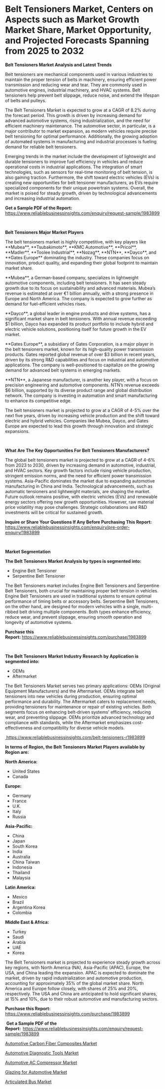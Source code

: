 <p><h1>Belt Tensioners Market, Centers on Aspects such as Market Growth Market Share, Market Opportunity, and Projected Forecasts Spanning from 2025 to 2032</h1></p><p><strong>Belt Tensioners Market Analysis and Latest Trends</strong></p>
<p><p>Belt tensioners are mechanical components used in various industries to maintain the proper tension of belts in machinery, ensuring efficient power transmission and reducing wear and tear. They are commonly used in automotive engines, industrial machinery, and HVAC systems. Belt tensioners help prevent belt slippage, reduce noise, and extend the lifespan of belts and pulleys.</p><p>The Belt Tensioners Market is expected to grow at a CAGR of 8.2% during the forecast period. This growth is driven by increasing demand for advanced automotive systems, rising industrialization, and the need for efficient machinery maintenance. The automotive sector, in particular, is a major contributor to market expansion, as modern vehicles require precise belt tensioning for optimal performance. Additionally, the growing adoption of automated systems in manufacturing and industrial processes is fueling demand for reliable belt tensioners.</p><p>Emerging trends in the market include the development of lightweight and durable tensioners to improve fuel efficiency in vehicles and reduce operational costs in industrial applications. The integration of smart technologies, such as sensors for real-time monitoring of belt tension, is also gaining traction. Furthermore, the shift toward electric vehicles (EVs) is creating new opportunities for belt tensioner manufacturers, as EVs require specialized components for their unique powertrain systems. Overall, the market is poised for steady growth, driven by technological advancements and increasing industrial automation.</p></p>
<p><strong>Get a Sample PDF of the Report:&nbsp;</strong> <a href="https://www.reliablebusinessinsights.com/enquiry/request-sample/1983899?utm_campaign=904&utm_medium=2&utm_source=Github&utm_content=ia&utm_term=22012025&utm_id=belt-tensioners">https://www.reliablebusinessinsights.com/enquiry/request-sample/1983899</a></p>
<p>&nbsp;</p>
<p><strong>Belt Tensioners Major Market Players</strong></p>
<p><p>The belt tensioners market is highly competitive, with key players like **Mubea**, **Tsubakimoto**, **KMC Automotive**, **Pricol**, **Madler**, **Toolee Industrial**, **Nozag**, **NTN**, **Dayco**, and **Gates Europe** dominating the industry. These companies focus on innovation, product quality, and expanding their global footprint to maintain market share.</p><p>**Mubea**, a German-based company, specializes in lightweight automotive components, including belt tensioners. It has seen steady growth due to its focus on sustainability and advanced materials. Mubea’s revenue is estimated at over €1 billion annually, with a strong presence in Europe and North America. The company is expected to grow further as demand for fuel-efficient vehicles rises.</p><p>**Dayco**, a global leader in engine products and drive systems, has a significant market share in belt tensioners. With annual revenue exceeding $1 billion, Dayco has expanded its product portfolio to include hybrid and electric vehicle solutions, positioning itself for future growth in the EV market.</p><p>**Gates Europe**, a subsidiary of Gates Corporation, is a major player in the belt tensioners market, known for its high-quality power transmission products. Gates reported global revenue of over $3 billion in recent years, driven by its strong R&D capabilities and focus on industrial and automotive applications. The company is well-positioned to capitalize on the growing demand for advanced belt systems in emerging markets.</p><p>**NTN**, a Japanese manufacturer, is another key player, with a focus on precision engineering and automotive components. NTN’s revenue exceeds $6 billion, supported by its diverse product range and global distribution network. The company is investing in automation and smart manufacturing to enhance its competitive edge.</p><p>The belt tensioners market is projected to grow at a CAGR of 4-5% over the next five years, driven by increasing vehicle production and the shift toward electric and hybrid vehicles. Companies like Mubea, Dayco, and Gates Europe are expected to lead this growth through innovation and strategic expansions.</p></p>
<p>&nbsp;</p>
<p><strong>What Are The Key Opportunities For Belt Tensioners Manufacturers?</strong></p>
<p><p>The global belt tensioners market is projected to grow at a CAGR of 4-6% from 2023 to 2030, driven by increasing demand in automotive, industrial, and HVAC sectors. Key growth factors include rising vehicle production, stringent emission norms, and the need for efficient power transmission systems. Asia-Pacific dominates the market due to expanding automotive manufacturing in China and India. Technological advancements, such as automatic tensioners and lightweight materials, are shaping the market. Future outlook remains positive, with electric vehicles (EVs) and renewable energy sectors offering new growth opportunities. However, raw material price volatility may pose challenges. Strategic collaborations and R&D investments will be critical for sustained growth.</p></p>
<p><strong>Inquire or Share Your Questions If Any Before Purchasing This Report:</strong> <a href="https://www.reliablebusinessinsights.com/enquiry/pre-order-enquiry/1983899?utm_campaign=904&utm_medium=2&utm_source=Github&utm_content=ia&utm_term=22012025&utm_id=belt-tensioners">https://www.reliablebusinessinsights.com/enquiry/pre-order-enquiry/1983899</a></p>
<p>&nbsp;</p>
<p><strong>Market Segmentation</strong></p>
<p><strong>The Belt Tensioners Market Analysis by types is segmented into:</strong></p>
<p><ul><li>Engine Belt Tensioner</li><li>Serpentine Belt Tensioner</li></ul></p>
<p><p>The Belt Tensioners market includes Engine Belt Tensioners and Serpentine Belt Tensioners, both crucial for maintaining proper belt tension in vehicles. Engine Belt Tensioners are used in traditional systems to ensure optimal performance of timing belts or accessory belts. Serpentine Belt Tensioners, on the other hand, are designed for modern vehicles with a single, multi-ribbed belt driving multiple components. Both types enhance efficiency, reduce wear, and prevent slippage, ensuring smooth operation and longevity of automotive systems.</p></p>
<p><strong>Purchase this Report:&nbsp;</strong><a href="https://www.reliablebusinessinsights.com/purchase/1983899?utm_campaign=904&utm_medium=2&utm_source=Github&utm_content=ia&utm_term=22012025&utm_id=belt-tensioners">https://www.reliablebusinessinsights.com/purchase/1983899</a></p>
<p>&nbsp;</p>
<p><strong>The Belt Tensioners Market Industry Research by Application is segmented into:</strong></p>
<p><ul><li>OEMs</li><li>Aftermarket</li></ul></p>
<p><p>The Belt Tensioners Market serves two primary applications: OEMs (Original Equipment Manufacturers) and the Aftermarket. OEMs integrate belt tensioners into new vehicles during production, ensuring optimal performance and durability. The Aftermarket caters to replacement needs, providing tensioners for maintenance or repair of existing vehicles. Both segments focus on enhancing belt-driven systems' efficiency, reducing wear, and preventing slippage. OEMs prioritize advanced technology and compliance with standards, while the Aftermarket emphasizes cost-effectiveness and compatibility for diverse vehicle models.</p></p>
<p><a href="https://www.reliablebusinessinsights.com/belt-tensioners-r1983899?utm_campaign=904&utm_medium=2&utm_source=Github&utm_content=ia&utm_term=22012025&utm_id=belt-tensioners">&nbsp;https://www.reliablebusinessinsights.com/belt-tensioners-r1983899</a></p>
<p><strong>In terms of Region, the Belt Tensioners Market Players available by Region are:</strong></p>
<p>
    <p> <strong> North America: </strong>
        <ul>
            <li>United States</li>
            <li>Canada</li>
        </ul>
        </p> 
    <p> <strong> Europe: </strong>
        <ul>
            <li>Germany</li>
            <li>France</li>
            <li>U.K.</li>
            <li>Italy</li>
            <li>Russia</li>
        </ul>
        </p> 
    <p> <strong> Asia-Pacific: </strong>
        <ul>
            <li>China</li>
            <li>Japan</li>
            <li>South Korea</li>
            <li>India</li>
            <li>Australia</li>
            <li>China Taiwan</li>
            <li>Indonesia</li>
            <li>Thailand</li>
            <li>Malaysia</li>
        </ul>
        </p> 
    <p> <strong> Latin America: </strong>
        <ul>
            <li>Mexico</li>
            <li>Brazil</li>
            <li>Argentina Korea</li>
            <li>Colombia</li>
        </ul>
        </p> 
    <p> <strong> Middle East & Africa: </strong>
        <ul>
            <li>Turkey</li>
            <li>Saudi</li>
            <li>Arabia</li>
            <li>UAE</li>
            <li>Korea</li>
        </ul>
    </p>
    </p>
<p><p>The Belt Tensioners market is projected to experience steady growth across key regions, with North America (NA), Asia-Pacific (APAC), Europe, the USA, and China leading the expansion. APAC is expected to dominate the market, driven by rapid industrialization and automotive production, accounting for approximately 35% of the global market share. North America and Europe follow closely, with shares of 25% and 20%, respectively. The USA and China are anticipated to hold significant shares, at 15% and 10%, due to their robust automotive and manufacturing sectors.</p></p>
<p><strong>Purchase this Report: </strong><a href="https://www.reliablebusinessinsights.com/purchase/1983899?utm_campaign=904&utm_medium=2&utm_source=Github&utm_content=ia&utm_term=22012025&utm_id=belt-tensioners">https://www.reliablebusinessinsights.com/purchase/1983899</a></p>
<p>&nbsp;<strong>Get a Sample PDF of the Report:&nbsp;&nbsp;</strong><a href="https://www.reliablebusinessinsights.com/enquiry/request-sample/1983899?utm_campaign=904&utm_medium=2&utm_source=Github&utm_content=ia&utm_term=22012025&utm_id=belt-tensioners">https://www.reliablebusinessinsights.com/enquiry/request-sample/1983899</a></p>
<p><strong></strong></p>
<p><p><a href="https://github.com/kimberjam0i/Market-Research-Report-List-1/blob/main/automotive-carbon-fiber-composites-market.md?utm_campaign=904&utm_medium=2&utm_source=Github&utm_content=ia&utm_term=22012025&utm_id=belt-tensioners">Automotive Carbon Fiber Composites Market</a></p><p><a href="https://github.com/lashaunm5st/Market-Research-Report-List-1/blob/main/automotive-diagnostic-tools-market.md?utm_campaign=904&utm_medium=2&utm_source=Github&utm_content=ia&utm_term=22012025&utm_id=belt-tensioners">Automotive Diagnostic Tools Market</a></p><p><a href="https://github.com/antonioc6hal/Market-Research-Report-List-1/blob/main/automotive-ac-compressor-market.md?utm_campaign=904&utm_medium=2&utm_source=Github&utm_content=ia&utm_term=22012025&utm_id=belt-tensioners">Automotive AC Compressor Market</a></p><p><a href="https://github.com/osbornrdaflalo/Market-Research-Report-List-1/blob/main/glazing-for-automotive-market.md?utm_campaign=904&utm_medium=2&utm_source=Github&utm_content=ia&utm_term=22012025&utm_id=belt-tensioners">Glazing for Automotive Market</a></p><p><a href="https://github.com/hammelximalschid/Market-Research-Report-List-1/blob/main/articulated-bus-market.md?utm_campaign=904&utm_medium=2&utm_source=Github&utm_content=ia&utm_term=22012025&utm_id=belt-tensioners">Articulated Bus Market</a></p></p>